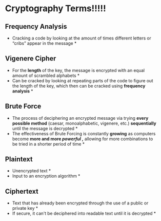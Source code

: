 # Cryptography Terms!!!!! # 
## Frequency Analysis ##
 * Cracking a code by looking at the amount of times different letters or “cribs” appear in the message *
## Vigenere Cipher ##
 * For the **length** of the key, the message is encrypted with an equal amount of scrambled alphabets *
 * Can be cracked by looking at repeating parts of the code to figure out the length of the key, which then can be cracked using **frequency analysis** *
## Brute Force ##
 * The process of deciphering an encrypted message via trying **every possible method** (caesar, monoalphabetic, vigenere, etc.) **sequentially** until the message is decrypted *
 * The effectiveness of Brute Forcing is constantly **growing** as computers become **more and more  *powerful* ,** allowing for more combinations to be tried in a shorter period of time *
## Plaintext ##
  * Unencrypted text *
  * Input to an encryption algorithm *
## Ciphertext ##
  * Text that has already been encrypted through the use of a public or private key *
  * If secure, it can't be deciphered into readable text until it is decrypted *
